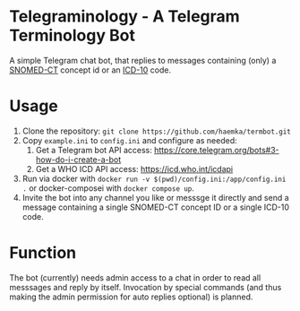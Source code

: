 # Telegraminology - A Telegram Terminology Bot

A simple Telegram chat bot, that replies to messages containing (only) a [SNOMED-CT](https://www.snomed.org/) concept id
or an [ICD-10](https://www.who.int/standards/classifications/classification-of-diseases) code.

# Usage

1. Clone the repository: `git clone https://github.com/haemka/termbot.git`
2. Copy `example.ini` to `config.ini` and configure as needed:
   1. Get a Telegram bot API access: https://core.telegram.org/bots#3-how-do-i-create-a-bot
   2. Get a WHO ICD API access: https://icd.who.int/icdapi
3. Run via docker with `docker run -v $(pwd)/config.ini:/app/config.ini .` or docker-composei with `docker compose up`.
4. Invite the bot into any channel you like or messsge it directly and send a message containing a single SNOMED-CT 
   concept ID or a single ICD-10 code.

# Function

The bot (currently) needs admin access to a chat in order to read all messsages and reply by itself. Invocation by
special commands (and thus making the admin permission for auto replies optional) is planned.
